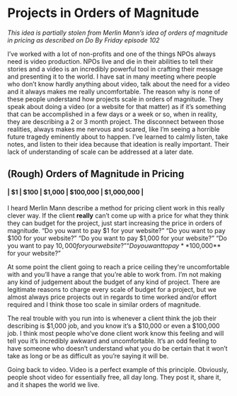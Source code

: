 # Projects in Orders of Magnitude

*This idea is partially stolen from Merlin Mann’s idea of orders of magnitude in pricing as described on Do By Friday episode 102*

I’ve worked with a lot of non-profits and one of the things NPOs always need is video production. NPOs live and die in their abilities to tell their stories and a video is an incredibly powerful tool in crafting their message and presenting it to the world. I have sat in many meeting where people who don’t know hardly anything about video, talk about the need for a video and it always makes me really uncomfortable. The reason why is none of these people understand how projects scale in orders of magnitude. They speak about doing a video (or a website for that matter) as if it’s something that can be accomplished in a few days or a week or so, when in reality, they are describing a 2 or 3 month project. The disconnect between those realities, always makes me nervous and scared, like I’m seeing a horrible future tragedy eminently about to happen. I’ve learned to calmly listen, take notes, and listen to their idea because that ideation is really important. Their lack of understanding of scale can be addressed at a later date.

## (Rough) Orders of Magnitude in Pricing
#### | $1 | $100 | $1,000 | $100,000 | $1,000,000 |

I heard Merlin Mann describe a method for pricing client work in this really clever way. If the client **really** can’t come up with a price for what they think they can budget for the project, just start increasing the price in orders of magnitude.
“Do you want to pay $1 for your website?” 
“Do you want to pay $100 for your website?”
“Do you want to pay $1,000 for your website?”
“Do you want to pay $10,000 for your website?”
“Do you want to pay **$100,000** for your website?”

At some point the client going to reach a price ceiling they're uncomfortable with and you’ll have a range that you’re able to work from. I’m not making any kind of judgement about the budget of any kind of project. There are legitimate reasons to charge every scale of budget for a project, but we almost always price projects out in regards to time worked and/or effort required and I think those too scale in similar orders of magnitude. 

The real trouble with you run into is whenever a client think the job their describing is $1,000 job, and you know it’s a $10,000 or even a $100,000 job. I think most people who’ve done client work know this feeling and will tell you it’s incredibly awkward and uncomfortable. It’s an odd feeling to have someone who doesn’t understand what you do be certain that it won’t take as long or be as difficult as you’re saying it will be.

Going back to video. Video is a perfect example of this principle. Obviously, people shoot video for essentially free, all day long. They post it, share it, and it shapes the world we live. 

